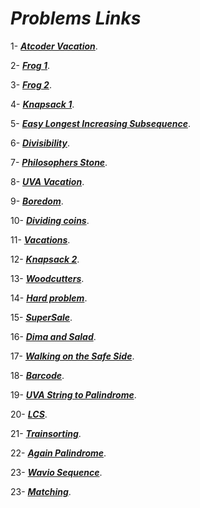 # ***Problems Links***

1- [***Atcoder Vacation***](https://atcoder.jp/contests/dp/tasks/dp_c?lang=en).

2- [***Frog 1***](https://atcoder.jp/contests/dp/tasks/dp_a?lang=en).

3- [***Frog 2***](https://atcoder.jp/contests/dp/tasks/dp_b?lang=en).

4- [***Knapsack 1***](https://atcoder.jp/contests/dp/tasks/dp_d?lang=en).

5- [***Easy Longest Increasing Subsequence***](https://www.spoj.com/problems/ELIS/en/).

6- [***Divisibility***](https://onlinejudge.org/index.php?option=com_onlinejudge&Itemid=8&page=show_problem&problem=977).

7- [***Philosophers Stone***](https://www.spoj.com/problems/BYTESM2/en/).

8- [***UVA Vacation***](https://onlinejudge.org/index.php?option=com_onlinejudge&Itemid=8&page=show_problem&problem=1133).

9- [***Boredom***](https://codeforces.com/problemset/problem/456/C ).

10- [***Dividing coins***](https://onlinejudge.org/index.php?option=com_onlinejudge&Itemid=8&page=show_problem&problem=503).

11- [***Vacations***](https://codeforces.com/problemset/problem/699/C).

12- [***Knapsack 2***](https://atcoder.jp/contests/dp/tasks/dp_e?lang=en ).

13- [***Woodcutters***](https://codeforces.com/contest/545/problem/C).

14- [***Hard problem***](https://codeforces.com/contest/706/problem/C).

15- [***SuperSale***](https://onlinejudge.org/index.php?option=com_onlinejudge&Itemid=8&page=show_problem&problem=1071).

16- [***Dima and Salad***](https://codeforces.com/contest/366/problem/C ).

17- [***Walking on the Safe Side***](https://onlinejudge.org/index.php?option=com_onlinejudge&Itemid=8&page=show_problem&problem=766).

18- [***Barcode***](https://codeforces.com/problemset/problem/225/C).

19- [***UVA String to Palindrome***](https://onlinejudge.org/index.php?option=com_onlinejudge&Itemid=8&page=show_problem&problem=1680).

20- [***LCS***](https://atcoder.jp/contests/dp/tasks/dp_f).

21- [***Trainsorting***](https://onlinejudge.org/index.php?option=com_onlinejudge&Itemid=8&page=show_problem&problem=2451).

22- [***Again Palindrome***](https://onlinejudge.org/index.php?option=com_onlinejudge&Itemid=8&page=show_problem&problem=1558).

23- [***Wavio Sequence***](https://onlinejudge.org/index.php?option=com_onlinejudge&Itemid=8&page=show_problem&problem=1475).

23- [***Matching***](https://atcoder.jp/contests/dp/tasks/dp_o).
